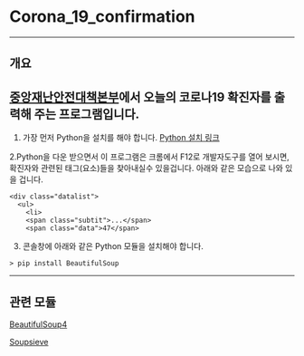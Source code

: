 # Corona_19_confirmation
---
개요
---
[중앙재난안전대책본부](http://ncov.mohw.go.kr/)에서 오늘의 코로나19 확진자를 출력해 주는 프로그램입니다.
---
1. 가장 먼저 Python을 설치를 해야 합니다. 
[Python 설치 링크](https://www.python.org/)

2.Python을 다운 받으면서 이 프로그램은 크롬에서 F12로 개발자도구를 열어 보시면, 확진자와 관련된 태그(요소)들을 찾아내실수 있을겁니다.
아래와 같은 모습으로 나와 있을 겁니다.
```
<div class="datalist">
  <ul>
    <li>
    <span class="subtit">...</span>
    <span class="data">47</span>
```
3. 콘솔창에 아래와 같은 Python 모듈을 설치해야 합니다.
```
> pip install BeautifulSoup
```
---
관련 모듈
---
[BeautifulSoup4](https://pypi.org/project/beautifulsoup4/)

[Soupsieve](https://pypi.org/project/soupsieve/)
